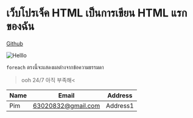 # เว็บโปรเจ็ค HTML เป็นการเขียน HTML แรกของฉัน

[Github](https://ssasipiim.github.io/ProjectHtmlWebsite1/ "My Web")

![Helllo](https://ssasipiim.github.io/ProjectHtmlWebsite1/images1/beatboox.jpg)

`foreach` ตรงนี้จะแสดงผลต่างจากข้อความธรรมดา
>ooh 24/7 아직 부족해<

|Name|Email|Address|
|----|-----|-------|
|Pim|63020832@gmail.com|Address1|
